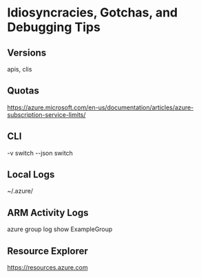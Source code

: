 Idiosyncracies, Gotchas, and Debugging Tips
===========================================
## Versions
apis, clis

## Quotas
https://azure.microsoft.com/en-us/documentation/articles/azure-subscription-service-limits/

## CLI
-v switch
--json switch

## Local Logs
~/.azure/

## ARM Activity Logs
azure group log show ExampleGroup

## Resource Explorer
https://resources.azure.com
